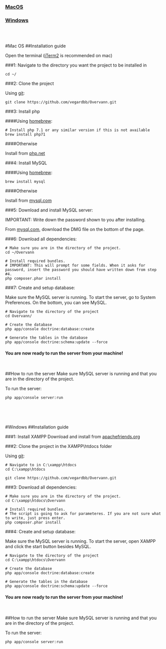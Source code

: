 ### [MacOS](#MacOS)

### [Windows](#Windows)

<br>
<br>

#<a name="MacOS">Mac OS</a>
##Installation guide

Open the terminal ([iTerm2](https://www.iterm2.com) is recommended on mac)

###1: Navigate to the directory you want the project to be installed in

```
cd ~/
```

###2: Clone the project

Using [git](https://git-scm.com/doc):

```
git clone https://github.com/vegardbb/Overvann.git
```


###3: Install php

####Using [homebrew](http://brew.sh): 

```
# Install php 7.1 or any similar version if this is not available
brew install php71
```

####Otherwise 

Install from [php.net](http://php.net/manual/en/install.macosx.php)


###4: Install MySQL

####Using [homebrew](http://brew.sh): 

```
brew install mysql
```

####Otherwise 

Install from [mysql.com](https://dev.mysql.com/doc/refman/5.7/en/osx-installation-pkg.html)


###5: Download and install MySQL server:

IMPORTANT: Write down the password shown to you after installing.

From [mysql.com](https://dev.mysql.com/downloads/mysql/), download the DMG file on the bottom of the page.



###6: Download all dependencies:
```
# Make sure you are in the directory of the project.
cd ~/Overvann

# Install required bundles.
# IMPORTANT: This will prompt for some fields. When it asks for password, insert the password you should have written down from step #4.
php composer.phar install
```

###7: Create and setup database:

Make sure the MySQL server is running. To start the server, go to System Preferences. On the bottom, you can see MySQL. 

```
# Navigate to the directory of the project
cd Overvann/

# Create the database
php app/console doctrine:database:create

# Generate the tables in the database
php app/console doctrine:schema:update --force
```


#### You are now ready to run the server from your machine!

<br>

##How to run the server
Make sure MySQL server is running and that you are in the directory of the project.

To run the server:
```
php app/console server:run
```

<br>
<br>
<br>

#<a name="Windows">Windows</a>
##Installation guide



###1: Install XAMPP
Download and install from [apachefriends.org](https://www.apachefriends.org/download.html)


###2: Clone the project in the XAMPP\htdocs folder

Using [git](https://git-scm.com/doc):

```
# Navigate to in C:\xampp\htdocs
cd C:\xampp\htdocs

git clone https://github.com/vegardbb/Overvann.git
```


###3: Download all dependencies:
```
# Make sure you are in the directory of the project.
cd C:\xampp\htdocs\Overvann

# Install required bundles.
# The script is going to ask for parameteres. If you are not sure what to write, just press enter.
php composer.phar install
```

###4: Create and setup database:

Make sure the MySQL server is running. To start the server, open XAMPP and click the start button besides MySQL. 

```
# Navigate to the directory of the project
cd C:\xampp\htdocs\Overvann

# Create the database
php app/console doctrine:database:create

# Generate the tables in the database
php app/console doctrine:schema:update --force
```

#### You are now ready to run the server from your machine!

<br>

##How to run the server
Make sure MySQL server is running and that you are in the directory of the project.

To run the server:
```
php app/console server:run
```






